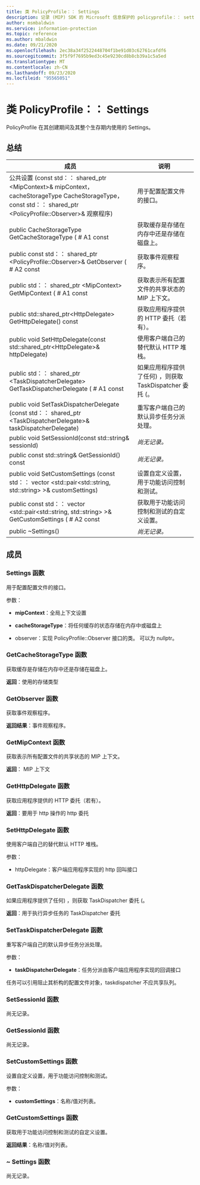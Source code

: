 ```yaml
---
title: 类 PolicyProfile：： Settings
description: 记录 (MIP) SDK 的 Microsoft 信息保护的 policyprofile：： settings 类。
author: msmbaldwin
ms.service: information-protection
ms.topic: reference
ms.author: mbaldwin
ms.date: 09/21/2020
ms.openlocfilehash: 2ec38a34f2522448704f1be91d03c62761cafdf6
ms.sourcegitcommit: 3f5f9f7695b9ed3c45e9230cd8b8cb39a1c5a5ed
ms.translationtype: MT
ms.contentlocale: zh-CN
ms.lasthandoff: 09/23/2020
ms.locfileid: "95565051"
---
```

# <a name="class-policyprofilesettings"></a>类 PolicyProfile：： Settings 
PolicyProfile 在其创建期间及其整个生存期内使用的 Settings。
  
## <a name="summary"></a>总结
 成员                        | 说明                                
--------------------------------|---------------------------------------------
公共设置 (const std：： shared_ptr \<MipContext\>& mipContext，cacheStorageType CacheStorageType，const std：： shared_ptr \<PolicyProfile::Observer\>& 观察程序)   |  用于配置配置文件的接口。
public CacheStorageType GetCacheStorageType ( # A1 const  |  获取缓存是存储在内存中还是存储在磁盘上。
public const std：： shared_ptr \<PolicyProfile::Observer\>& GetObserver ( # A2 const  |  获取事件观察程序。
public std：： shared_ptr \<MipContext\> GetMipContext ( # A1 const  |  获取表示所有配置文件的共享状态的 MIP 上下文。
public std::shared_ptr\<HttpDelegate\> GetHttpDelegate() const  |  获取应用程序提供的 HTTP 委托（若有）。
public void SetHttpDelegate(const std::shared_ptr\<HttpDelegate\>& httpDelegate)  |  使用客户端自己的替代默认 HTTP 堆栈。
public std：： shared_ptr \<TaskDispatcherDelegate\> GetTaskDispatcherDelegate ( # A1 const  |  如果应用程序提供了任何) ，则获取 TaskDispatcher 委托 (。
public void SetTaskDispatcherDelegate (const std：： shared_ptr \<TaskDispatcherDelegate\>& taskDispatcherDelegate)   |  重写客户端自己的默认异步任务分派处理。
public void SetSessionId(const std::string& sessionId)  | _尚无记录。_
public const std::string& GetSessionId() const  | _尚无记录。_
public void SetCustomSettings (const std：： vector \<std::pair\<std::string, std::string\> \>& customSettings)   |  设置自定义设置，用于功能访问控制和测试。
public const std：： vector \<std::pair\<std::string, std::string\> \>& GetCustomSettings ( # A2 const  |  获取用于功能访问控制和测试的自定义设置。
public ~Settings()  | _尚无记录。_
  
## <a name="members"></a>成员
  
### <a name="settings-function"></a>Settings 函数
用于配置配置文件的接口。

参数：  
* **mipContext**：全局上下文设置 


* **cacheStorageType**：将任何缓存的状态存储在内存中或磁盘上 


* observer：实现 PolicyProfile::Observer 接口的类。 可以为 nullptr。


  
### <a name="getcachestoragetype-function"></a>GetCacheStorageType 函数
获取缓存是存储在内存中还是存储在磁盘上。

  
**返回**：使用的存储类型
  
### <a name="getobserver-function"></a>GetObserver 函数
获取事件观察程序。

  
**返回结果**：事件观察程序。
  
### <a name="getmipcontext-function"></a>GetMipContext 函数
获取表示所有配置文件的共享状态的 MIP 上下文。

  
**返回**： MIP 上下文
  
### <a name="gethttpdelegate-function"></a>GetHttpDelegate 函数
获取应用程序提供的 HTTP 委托（若有）。

  
**返回**：要用于 http 操作的 http 委托
  
### <a name="sethttpdelegate-function"></a>SetHttpDelegate 函数
使用客户端自己的替代默认 HTTP 堆栈。

参数：  
* httpDelegate：客户端应用程序实现的 http 回叫接口


  
### <a name="gettaskdispatcherdelegate-function"></a>GetTaskDispatcherDelegate 函数
如果应用程序提供了任何) ，则获取 TaskDispatcher 委托 (。

  
**返回**：用于执行异步任务的 TaskDispatcher 委托
  
### <a name="settaskdispatcherdelegate-function"></a>SetTaskDispatcherDelegate 函数
重写客户端自己的默认异步任务分派处理。

参数：  
* **taskDispatcherDelegate**：任务分派由客户端应用程序实现的回调接口


任务可以引用阻止其析构的配置文件对象，taskdispatcher 不应共享队列。
  
### <a name="setsessionid-function"></a>SetSessionId 函数
尚无记录。

  
### <a name="getsessionid-function"></a>GetSessionId 函数
尚无记录。

  
### <a name="setcustomsettings-function"></a>SetCustomSettings 函数
设置自定义设置，用于功能访问控制和测试。

参数：  
* **customSettings**：名称/值对列表。


  
### <a name="getcustomsettings-function"></a>GetCustomSettings 函数
获取用于功能访问控制和测试的自定义设置。

  
**返回结果**：名称/值对列表。
  
### <a name="settings-function"></a>~ Settings 函数
尚无记录。
